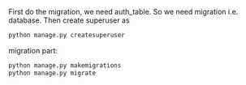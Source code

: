 First do the migration, we need auth_table. So we need migration i.e. database. Then create superuser as

```bash 
python manage.py createsuperuser
```
migration part:
```bash
python manage.py makemigrations
python manage.py migrate
```
